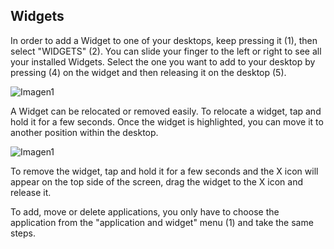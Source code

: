 ## Widgets

In order to add a Widget to one of your desktops, keep pressing it (1), then select "WIDGETS" (2). You can slide your finger to the left or right to see all your installed Widgets. Select the one you want to add to your desktop by pressing (4) on the widget and then releasing it on the desktop (5).

![Imagen1](http://static.energysistem.com/images/manuals/39935/5375cf0dab784.jpg)

A Widget can be relocated or removed easily. To relocate a widget, tap and hold it for a few seconds. Once the widget is highlighted, you can move it to another position within the desktop.

![Imagen1](http://static.energysistem.com/images/manuals/39935/5375cf071b774.jpg)

To remove the widget, tap and hold it for a few seconds and the X icon will appear on the top side of the screen, drag the widget to the X icon and release it.

To add, move or delete applications, you only have to choose the application from the "application and widget" menu (1) and take the same steps.
